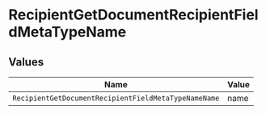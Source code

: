 # RecipientGetDocumentRecipientFieldMetaTypeName


## Values

| Name                                                 | Value                                                |
| ---------------------------------------------------- | ---------------------------------------------------- |
| `RecipientGetDocumentRecipientFieldMetaTypeNameName` | name                                                 |